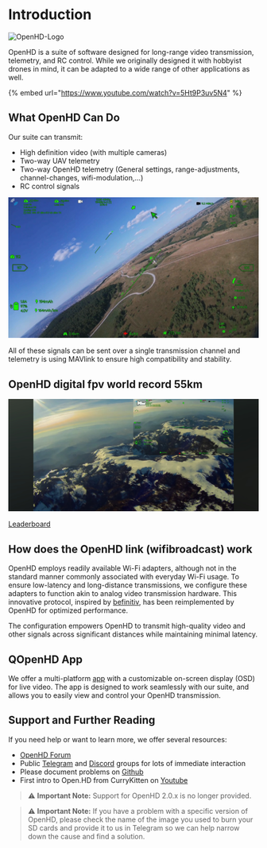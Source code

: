 # Introduction

![OpenHD-Logo](.gitbook/assets/plain_openhd_logo.jpg)

OpenHD is a suite of software designed for long-range video transmission, telemetry, and RC control. While we originally designed it with hobbyist drones in mind, it can be adapted to a wide range of other applications as well.

{% embed url="https://www.youtube.com/watch?v=5Ht9P3uv5N4" %}


## What OpenHD Can Do

Our suite can transmit:


* High definition video (with multiple cameras)
* Two-way UAV telemetry
* Two-way OpenHD telemetry (General settings, range-adjustments, channel-changes, wifi-modulation,...)
* RC control signals

![Arducam Skymaster HDR](.gitbook/assets/NorbertScreenshot.png)

All of these signals can be sent over a single transmission channel and telemetry is using MAVlink to ensure high compatibility and stability.

## OpenHD digital fpv world record 55km

![55KM_Record](.gitbook/assets/Record_55Km.jpg)

[Leaderboard](https://sites.google.com/view/wbb-longrange/fixed-wing)


## How does the OpenHD link (wifibroadcast) work

OpenHD employs readily available Wi-Fi adapters, although not in the standard manner commonly associated with everyday Wi-Fi usage. To ensure low-latency and long-distance transmissions, we configure these adapters to function akin to analog video transmission hardware. This innovative protocol, inspired by [befinitiv](https://befinitiv.wordpress.com/wifibroadcast-analog-like-transmission-of-live-video-data/), has been reimplemented by OpenHD for optimized performance.

The configuration empowers OpenHD to transmit high-quality video and other signals across significant distances while maintaining minimal latency.


## QOpenHD App

We offer a multi-platform [app](https://github.com/OpenHD/QOpenHD/releases) with a customizable on-screen display (OSD) for live video. The app is designed to work seamlessly with our suite, and allows you to easily view and control your OpenHD transmission.



## Support and Further Reading

If you need help or want to learn more, we offer several resources:

* [OpenHD Forum](https://forum.openhdfpv.org/)
* Public [Telegram](https://t.me/OpenHD\_User) and [Discord](https://discord.gg/P9kXs9N2RP) groups for lots of immediate interaction
* Please document problems on [Github](https://github.com/OpenHD/OpenHD/issues)
* First intro to Open.HD from CurryKitten on [Youtube](https://www.youtube.com/playlist?list=PL7WaECFssECJWfTc0vKYTfUdH5y8UgdI9)

> :warning: **Important Note:** Support for OpenHD 2.0.x is no longer provided.

> :warning: **Important Note:** If you have a problem with a specific version of OpenHD, please check the name of the image you used to burn your SD cards and provide it to us in Telegram so we can help narrow down the cause and find a solution.
